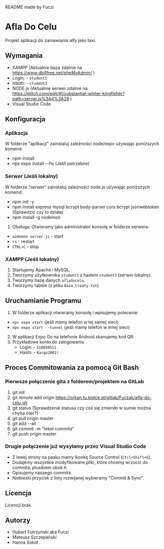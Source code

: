 README made by Fuczi

# Afla Do Celu

Projekt aplikacji do zamawiania alfy jako taxi.

## Wymagania

- XAMPP (Aktualnie baza zdalnie na https://www.db4free.net/phpMyAdmin/ )
- Login: - `student3`
- Hasło: - `student3`
- NODE.js (Aktualnie serwer zdalnie na https://glitch.com/edit/#!/substantial-winter-kingfisher?path=server.js%3A4%3A29 )
- Visual Studio Code

## Konfiguracja

### Aplikacja
W folderze "aplikacji" zainstaluj zależności node/expo używając poniższych komend:
- npm install 
- npx expo install --fix (Jeśli potrzebne)

### Serwer (Jeśli lokalny)
W folderze "serwer" zainstaluj zależności node.js używając poniższych komend:
- npm init -y
- npm install express mysql bcrypt body-parser cors bcrypt jsonwebtoken (Sprawdzić czy to działa)
- npm install -g nodemon

 1. Obsługa:
Otwieramy jako administrator konsolę w folderze serwera:
   - `nodemon server.js` - start 
   - `rs` - restart
   - `CTRL+C` - stop

### XAMPP (Jeśli lokalny)
1. Startujemy Apache i MySQL.
2. Tworzymy użytkownika `student3` z hasłem `student3` (serwer lokalny).
3. Tworzymy bazę danych `afladocelu`.
4. Tworzymy tabele (z pliku `Baza_Creaty.txt`).

## Uruchamianie Programu

1. W folderze aplikacji otwieramy konsolę i wpisujemy polecenie: 
 - `npx expo start` (jeśli mamy telefon w tej samej sieci)
 - `npx expo start --tunnel` (jeśli mamy telefon w innej sieci)
2. W aplikacji Expo Go na telefonie Android skanujemy kod QR.
3. Przykładowe konto do zalogowania
	- Login: - `518050511`
	- Hasło: - `Kargo2001!`

## Proces Commitowania za pomocą Git Bash

### Pierwsze połączenie gita z folderem/projektem na GitLab
1. git init
2. git remote add origin https://orkan.tu.kielce.pl/gitlab/Fuczak/afla-do-celu.git
3. git status  (Sprawdzenie statusu czy coś się zmieniło w sumie można chyba olać?)
4. git pull origin master
5. git add --all
6. git commit -m "tekst commita"
7. git push origin master

### Drugie połączenie już wysyłamy przez Visual Studio Code
- Z lewej strony na pasku mamy ikonkę Source Control (`Ctrl+Shift+G`).
- Dodajemy wszystkie modyfikowane pliki, które chcemy wrzucić do commita, plusikiem obok `M`.
- Opisujemy naszego commita.
- Niebieski przycisk z listy rozwijanej wybieramy "Commit & Sync".

## Licencja

Licencji brak.

## Autorzy

- Hubert Futrzyński aka Fuczi 
- Mateusz Szczepański
- Hanna Sokół
